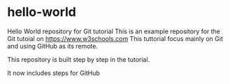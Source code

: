 # hello-world
Hello World repository for Git tutorial
This is an example repository for the Git tutoial on https://www.w3schools.com
This tuttorial focus mainly on Git and using GitHub as its remote.

This repository is built step by step in the tutorial.

It now includes steps for GitHub





